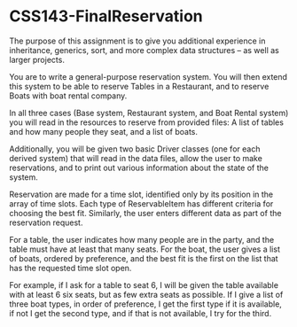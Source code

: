 # CSS143-FinalReservation
The purpose of this assignment is to give you additional experience in 
inheritance, generics, sort, and more complex data structures – as well
as larger projects.


You are to write a general-purpose reservation system.  You will then 
extend this system to be able to reserve Tables in a Restaurant, and 
to reserve Boats with boat rental company.

In all three cases (Base system, Restaurant system, and Boat Rental system) 
you will read in the resources to reserve from provided files: 
A list of tables and how many people they seat, and a list of boats.

Additionally, you will be given two basic Driver classes (one for each derived system)
that will read in the data files, allow the user to make reservations, 
and to print out various information about the state of the system. 

Reservation are made for a time slot, identified only by its position 
in the array of time slots. Each type of ReservableItem has different 
criteria for choosing the best fit.  Similarly, the user enters different
data as part of the reservation request. 

For a table, the user indicates how many people are in the party, and the
table must have at least that many seats.  For the boat, the user gives a 
list of boats, ordered by preference, and the best fit is the first on the 
list that has the requested time slot open.

For example, if I ask for a table to seat 6, I will be given the table
available with at least 6 six seats, but as few extra seats as possible.
If I give a list of three boat types, in order of preference, I get the 
first type if it is available, if not I get the second type, and if that
is not available, I try for the third.
